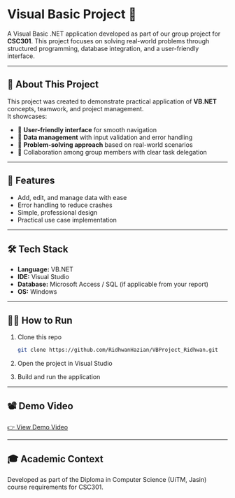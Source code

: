 # Visual Basic Project 🎯  

A Visual Basic .NET application developed as part of our group project for **CSC301**. This project focuses on solving real-world problems through structured programming, database integration, and a user-friendly interface.  

---

## 📖 About This Project  
This project was created to demonstrate practical application of **VB.NET** concepts, teamwork, and project management.  
It showcases:  
- 📌 **User-friendly interface** for smooth navigation  
- 📌 **Data management** with input validation and error handling  
- 📌 **Problem-solving approach** based on real-world scenarios  
- 📌 Collaboration among group members with clear task delegation  

---

## 🚀 Features  
- Add, edit, and manage data with ease  
- Error handling to reduce crashes  
- Simple, professional design  
- Practical use case implementation  

---

## 🛠️ Tech Stack  
- **Language:** VB.NET  
- **IDE:** Visual Studio  
- **Database:** Microsoft Access / SQL (if applicable from your report)  
- **OS:** Windows  


---

## 👨‍💻 How to Run
1. Clone this repo  
   ```bash
   git clone https://github.com/RidhwanHazian/VBProject_Ridhwan.git
   
2. Open the project in Visual Studio

3. Build and run the application

---

## 📽️ Demo Video

[👉 View Demo Video](https://drive.google.com/drive/folders/1h_VvyZ19BM4cnIK9voctSeAzKMQkunPm)

---

## 🎓 Academic Context 

Developed as part of the Diploma in Computer Science (UiTM, Jasin) course requirements for CSC301.
